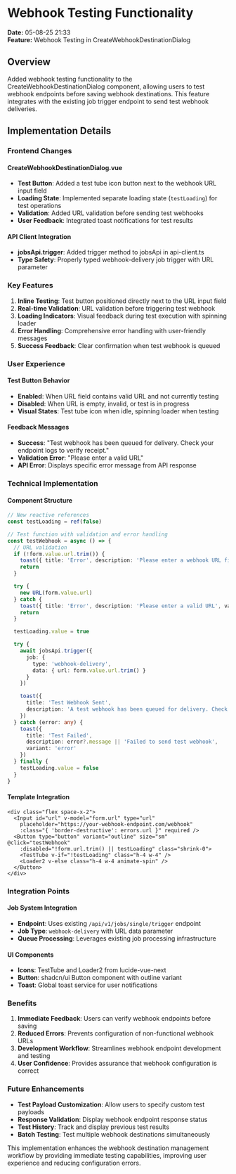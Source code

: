 # Webhook Testing Functionality

**Date:** 05-08-25 21:33  
**Feature:** Webhook Testing in CreateWebhookDestinationDialog

## Overview

Added webhook testing functionality to the CreateWebhookDestinationDialog component, allowing users to test webhook endpoints before saving webhook destinations. This feature integrates with the existing job trigger endpoint to send test webhook deliveries.

## Implementation Details

### Frontend Changes

#### CreateWebhookDestinationDialog.vue
- **Test Button**: Added a test tube icon button next to the webhook URL input field
- **Loading State**: Implemented separate loading state (`testLoading`) for test operations
- **Validation**: Added URL validation before sending test webhooks
- **User Feedback**: Integrated toast notifications for test results

#### API Client Integration
- **jobsApi.trigger**: Added trigger method to jobsApi in api-client.ts
- **Type Safety**: Properly typed webhook-delivery job trigger with URL parameter

### Key Features

1. **Inline Testing**: Test button positioned directly next to the URL input field
2. **Real-time Validation**: URL validation before triggering test webhook
3. **Loading Indicators**: Visual feedback during test execution with spinning loader
4. **Error Handling**: Comprehensive error handling with user-friendly messages
5. **Success Feedback**: Clear confirmation when test webhook is queued

### User Experience

#### Test Button Behavior
- **Enabled**: When URL field contains valid URL and not currently testing
- **Disabled**: When URL is empty, invalid, or test is in progress
- **Visual States**: Test tube icon when idle, spinning loader when testing

#### Feedback Messages
- **Success**: "Test webhook has been queued for delivery. Check your endpoint logs to verify receipt."
- **Validation Error**: "Please enter a valid URL"
- **API Error**: Displays specific error message from API response

### Technical Implementation

#### Component Structure
```typescript
// New reactive references
const testLoading = ref(false)

// Test function with validation and error handling
const testWebhook = async () => {
  // URL validation
  if (!form.value.url.trim()) {
    toast({ title: 'Error', description: 'Please enter a webhook URL first', variant: 'error' })
    return
  }

  try {
    new URL(form.value.url)
  } catch {
    toast({ title: 'Error', description: 'Please enter a valid URL', variant: 'error' })
    return
  }

  testLoading.value = true

  try {
    await jobsApi.trigger({
      job: {
        type: 'webhook-delivery',
        data: { url: form.value.url.trim() }
      }
    })

    toast({
      title: 'Test Webhook Sent',
      description: 'A test webhook has been queued for delivery. Check your endpoint logs to verify receipt.'
    })
  } catch (error: any) {
    toast({
      title: 'Test Failed',
      description: error?.message || 'Failed to send test webhook',
      variant: 'error'
    })
  } finally {
    testLoading.value = false
  }
}
```

#### Template Integration
```vue
<div class="flex space-x-2">
  <Input id="url" v-model="form.url" type="url"
    placeholder="https://your-webhook-endpoint.com/webhook"
    :class="{ 'border-destructive': errors.url }" required />
  <Button type="button" variant="outline" size="sm" @click="testWebhook"
    :disabled="!form.url.trim() || testLoading" class="shrink-0">
    <TestTube v-if="!testLoading" class="h-4 w-4" />
    <Loader2 v-else class="h-4 w-4 animate-spin" />
  </Button>
</div>
```

### Integration Points

#### Job System Integration
- **Endpoint**: Uses existing `/api/v1/jobs/single/trigger` endpoint
- **Job Type**: `webhook-delivery` with URL data parameter
- **Queue Processing**: Leverages existing job processing infrastructure

#### UI Components
- **Icons**: TestTube and Loader2 from lucide-vue-next
- **Button**: shadcn/ui Button component with outline variant
- **Toast**: Global toast service for user notifications

### Benefits

1. **Immediate Feedback**: Users can verify webhook endpoints before saving
2. **Reduced Errors**: Prevents configuration of non-functional webhook URLs
3. **Development Workflow**: Streamlines webhook endpoint development and testing
4. **User Confidence**: Provides assurance that webhook configuration is correct

### Future Enhancements

- **Test Payload Customization**: Allow users to specify custom test payloads
- **Response Validation**: Display webhook endpoint response status
- **Test History**: Track and display previous test results
- **Batch Testing**: Test multiple webhook destinations simultaneously

This implementation enhances the webhook destination management workflow by providing immediate testing capabilities, improving user experience and reducing configuration errors.
